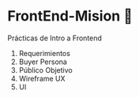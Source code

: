 # FrontEnd-Mision 🚀
Prácticas de Intro a Frontend

1. Requerimientos
2. Buyer Persona
3. Público Objetivo
4. Wireframe UX
5. UI
